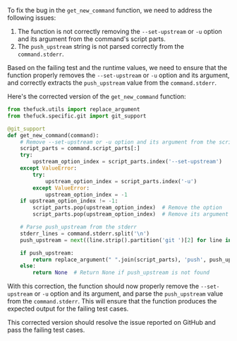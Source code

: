 To fix the bug in the `get_new_command` function, we need to address the following issues:
1. The function is not correctly removing the `--set-upstream` or `-u` option and its argument from the command's script parts.
2. The `push_upstream` string is not parsed correctly from the `command.stderr`.

Based on the failing test and the runtime values, we need to ensure that the function properly removes the `--set-upstream` or `-u` option and its argument, and correctly extracts the `push_upstream` value from the `command.stderr`.

Here's the corrected version of the `get_new_command` function:

```python
from thefuck.utils import replace_argument
from thefuck.specific.git import git_support

@git_support
def get_new_command(command):
    # Remove --set-upstream or -u option and its argument from the script parts
    script_parts = command.script_parts[:]
    try:
        upstream_option_index = script_parts.index('--set-upstream')
    except ValueError:
        try:
            upstream_option_index = script_parts.index('-u')
        except ValueError:
            upstream_option_index = -1
    if upstream_option_index != -1:
        script_parts.pop(upstream_option_index)  # Remove the option
        script_parts.pop(upstream_option_index)  # Remove its argument

    # Parse push_upstream from the stderr
    stderr_lines = command.stderr.split('\n')
    push_upstream = next((line.strip().partition('git ')[2] for line in stderr_lines if line.startswith('    git push --set-upstream')), None)

    if push_upstream:
        return replace_argument(" ".join(script_parts), 'push', push_upstream)
    else:
        return None  # Return None if push_upstream is not found
```

With this correction, the function should now properly remove the `--set-upstream` or `-u` option and its argument, and parse the `push_upstream` value from the `command.stderr`. This will ensure that the function produces the expected output for the failing test cases.

This corrected version should resolve the issue reported on GitHub and pass the failing test cases.